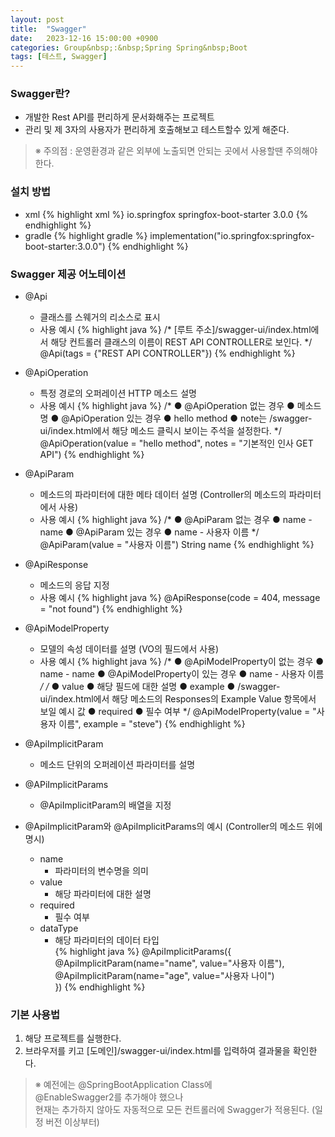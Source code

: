 ```yaml
---
layout: post
title:  "Swagger"
date:   2023-12-16 15:00:00 +0900
categories: Group&nbsp;:&nbsp;Spring Spring&nbsp;Boot
tags: [테스트, Swagger]
---
```


### Swagger란?

- 개발한 Rest API를 편리하게 문서화해주는 프로젝트
- 관리 및 제 3자의 사용자가 편리하게 호출해보고 테스트할수 있게 해준다.

>※ 주의점 : 운영환경과 같은 외부에 노출되면 안되는 곳에서 사용할땐 주의해야한다.

### 설치 방법

- xml
    {% highlight xml %}
    <dependency>
        <groupId>io.springfox</groupId>
        <artifactId>springfox-boot-starter</artifactId>
        <version>3.0.0</version>
    </dependency>
    {% endhighlight %}
- gradle
    {% highlight gradle %}
    implementation("io.springfox:springfox-boot-starter:3.0.0")
    {% endhighlight %}

### Swagger 제공 어노테이션

- @Api
    - 클래스를 스웨거의 리소스로 표시
    - 사용 예시
        {% highlight java %}
        /*
            [루트 주소]/swagger-ui/index.html에서
            해당 컨트롤러 클래스의 이름이 REST API CONTROLLER로 보인다. 
        */
        @Api(tags = {"REST API CONTROLLER"})
        {% endhighlight %}
- @ApiOperation
    - 특정 경로의 오퍼레이션 HTTP 메소드 설명
    - 사용 예시
        {% highlight java %}
        /*
            ● @ApiOperation 없는 경우
                ● 메소드명
            ● @ApiOperation 있는 경우
                ● hello method
                ● note는 /swagger-ui/index.html에서 해당 메소드 클릭시 보이는 주석을 설정한다.
        */
        @ApiOperation(value = "hello method", notes = "기본적인 인사 GET API")
        {% endhighlight %}
- @ApiParam
    - 메소드의 파라미터에 대한 메타 데이터 설명 (Controller의 메소드의 파라미터에서 사용)
    - 사용 예시
        {% highlight java %}
        /*
            ● @ApiParam 없는 경우
                ● name - name
            ● @ApiParam 있는 경우
                ● name - 사용자 이름
        */
        @ApiParam(value = "사용자 이름") String name
        {% endhighlight %}
- @ApiResponse
    - 메소드의 응답 지정
    - 사용 예시
        {% highlight java %}
        @ApiResponse(code = 404, message = "not found")
        {% endhighlight %}
- @ApiModelProperty
    - 모델의 속성 데이터를 설명 (VO의 필드에서 사용)
    - 사용 예시
        {% highlight java %}
        /*
            ● @ApiModelProperty이 없는 경우
                ● name - name
            ● @ApiModelProperty이 있는 경우
                ● name - 사용자 이름
        */
        /*
            ● value
                ● 해당 필드에 대한 설명
            ● example
                ● /swagger-ui/index.html에서
                  해당 메소드의 Responses의 Example Value 항목에서 보일 예시 값
            ● required
                ● 필수 여부
        */
        @ApiModelProperty(value = "사용자 이름", example = "steve")
        {% endhighlight %}
- @ApiImplicitParam
    - 메소드 단위의 오퍼레이션 파라미터를 설명
- @APiImplicitParams
    - @ApiImplicitParam의 배열을 지정

- @ApiImplicitParam와 @ApiImplicitParams의 예시 (Controller의 메소드 위에 명시)
    - name
        - 파라미터의 변수명을 의미  
    - value
        - 해당 파라미터에 대한 설명  
    - required
        - 필수 여부  
    - dataType
        - 해당 파라미터의 데이터 타입  
{% highlight java %}
@ApiImplicitParams({  
    @ApiImplicitParam(name="name", value="사용자 이름"),  
    @ApiImplicitParam(name="age", value="사용자 나이")  
})
{% endhighlight %}

### 기본 사용법

1. 해당 프로젝트를 실행한다.
2. 브라우저를 키고 [도메인]/swagger-ui/index.html를 입력하여 결과물을 확인한다.

>※ 예전에는 @SpringBootApplication Class에  
>@EnableSwagger2를 추가해야 했으나  
>현재는 추가하지 않아도 자동적으로 모든 컨트롤러에 Swagger가 적용된다. (일정 버전 이상부터)